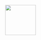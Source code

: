 

<div id="header" align="center">
  <img src=["https://giphy.com/embed/3oKIPnAiaMCws8nOsE"](https://media.giphy.com/media/3oKIPnAiaMCws8nOsE/giphy.gif) width="100"/>
  </div>


